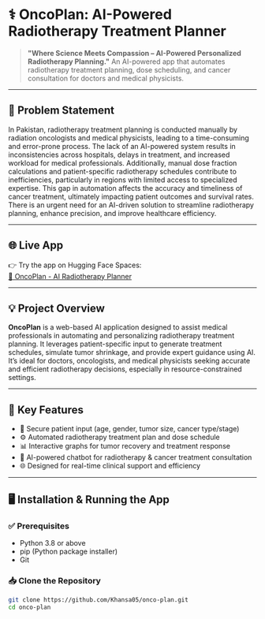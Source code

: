 # ⚕️ OncoPlan: AI-Powered Radiotherapy Treatment Planner

> **"Where Science Meets Compassion – AI-Powered Personalized Radiotherapy Planning."**
An AI-powered app that automates radiotherapy treatment planning, dose scheduling, and cancer consultation for doctors and medical physicists.
---

## 🧠 Problem Statement

In Pakistan, radiotherapy treatment planning is conducted manually by radiation oncologists and medical physicists, leading to a time-consuming and error-prone process. The lack of an AI-powered system results in inconsistencies across hospitals, delays in treatment, and increased workload for medical professionals. Additionally, manual dose fraction calculations and patient-specific radiotherapy schedules contribute to inefficiencies, particularly in regions with limited access to specialized expertise. This gap in automation affects the accuracy and timeliness of cancer treatment, ultimately impacting patient outcomes and survival rates. There is an urgent need for an AI-driven solution to streamline radiotherapy planning, enhance precision, and improve healthcare efficiency.

---

## 🌐 Live App

👉 Try the app on Hugging Face Spaces:  
[🔗 OncoPlan - AI Radiotherapy Planner]((https://khansaaqureshi-oncoplan.hf.space))

---

## 💡 Project Overview

**OncoPlan** is a web-based AI application designed to assist medical professionals in automating and personalizing radiotherapy treatment planning. It leverages patient-specific input to generate treatment schedules, simulate tumor shrinkage, and provide expert guidance using AI. It’s ideal for doctors, oncologists, and medical physicists seeking accurate and efficient radiotherapy decisions, especially in resource-constrained settings.

---

## 🚀 Key Features

- 🔐 Secure patient input (age, gender, tumor size, cancer type/stage)
- ⚙️ Automated radiotherapy treatment plan and dose schedule
- 📊 Interactive graphs for tumor recovery and treatment response
- 🤖 AI-powered chatbot for radiotherapy & cancer treatment consultation
- 🌐 Designed for real-time clinical support and efficiency

---

## 🖥️ Installation & Running the App

### ✅ Prerequisites
- Python 3.8 or above
- pip (Python package installer)
- Git

### 📥 Clone the Repository
```bash
git clone https://github.com/Khansa05/onco-plan.git
cd onco-plan

